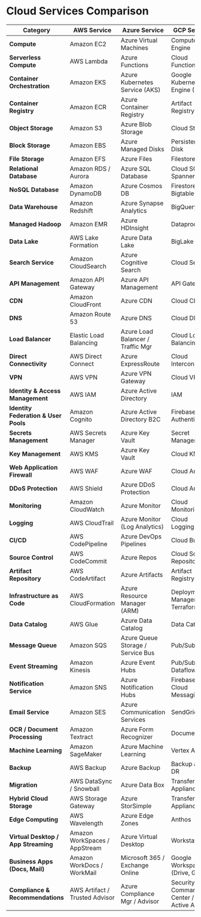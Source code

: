# Cloud Services Comparison
| **Category**                         | **AWS Service**                | **Azure Service**                 | **GCP Service**                         |
|--------------------------------------|--------------------------------|-----------------------------------|-----------------------------------------|
| **Compute**                          | Amazon EC2                     | Azure Virtual Machines            | Compute Engine                          |
| **Serverless Compute**               | AWS Lambda                     | Azure Functions                   | Cloud Functions                         |
| **Container Orchestration**          | Amazon EKS                     | Azure Kubernetes Service (AKS)    | Google Kubernetes Engine (GKE)          |
| **Container Registry**               | Amazon ECR                     | Azure Container Registry          | Artifact Registry                       |
| **Object Storage**                   | Amazon S3                      | Azure Blob Storage                | Cloud Storage                           |
| **Block Storage**                    | Amazon EBS                     | Azure Managed Disks               | Persistent Disk                         |
| **File Storage**                     | Amazon EFS                     | Azure Files                       | Filestore                               |
| **Relational Database**              | Amazon RDS / Aurora            | Azure SQL Database                | Cloud SQL / Spanner                     |
| **NoSQL Database**                   | Amazon DynamoDB                | Azure Cosmos DB                   | Firestore / Bigtable                    |
| **Data Warehouse**                   | Amazon Redshift                | Azure Synapse Analytics           | BigQuery                                |
| **Managed Hadoop**                   | Amazon EMR                     | Azure HDInsight                   | Dataproc                                |
| **Data Lake**                        | AWS Lake Formation             | Azure Data Lake                   | BigLake                                 |
| **Search Service**                   | Amazon CloudSearch             | Azure Cognitive Search            | Cloud Search                            |
| **API Management**                   | Amazon API Gateway             | Azure API Management              | API Gateway                             |
| **CDN**                              | Amazon CloudFront              | Azure CDN                         | Cloud CDN                               |
| **DNS**                              | Amazon Route 53                | Azure DNS                         | Cloud DNS                               |
| **Load Balancer**                    | Elastic Load Balancing         | Azure Load Balancer / Traffic Mgr | Cloud Load Balancing                    |
| **Direct Connectivity**              | AWS Direct Connect             | Azure ExpressRoute                | Cloud Interconnect                      |
| **VPN**                              | AWS VPN                        | Azure VPN Gateway                 | Cloud VPN                               |
| **Identity & Access Management**     | AWS IAM                        | Azure Active Directory            | IAM                                     |
| **Identity Federation & User Pools** | Amazon Cognito                 | Azure Active Directory B2C        | Firebase Authentication                 |
| **Secrets Management**               | AWS Secrets Manager            | Azure Key Vault                   | Secret Manager                          |
| **Key Management**                   | AWS KMS                        | Azure Key Vault                   | Cloud KMS                               |
| **Web Application Firewall**         | AWS WAF                        | Azure WAF                         | Cloud Armor                             |
| **DDoS Protection**                  | AWS Shield                     | Azure DDoS Protection             | Cloud Armor                             |
| **Monitoring**                       | Amazon CloudWatch              | Azure Monitor                     | Cloud Monitoring                        |
| **Logging**                          | AWS CloudTrail                 | Azure Monitor (Log Analytics)     | Cloud Logging                           |
| **CI/CD**                            | AWS CodePipeline               | Azure DevOps Pipelines            | Cloud Build                             |
| **Source Control**                   | AWS CodeCommit                 | Azure Repos                       | Cloud Source Repositories               |
| **Artifact Repository**              | AWS CodeArtifact               | Azure Artifacts                   | Artifact Registry                       |
| **Infrastructure as Code**           | AWS CloudFormation             | Azure Resource Manager (ARM)      | Deployment Manager / Terraform          |
| **Data Catalog**                     | AWS Glue                       | Azure Data Catalog                | Data Catalog                            |
| **Message Queue**                    | Amazon SQS                     | Azure Queue Storage / Service Bus | Pub/Sub                                 |
| **Event Streaming**                  | Amazon Kinesis                 | Azure Event Hubs                  | Pub/Sub / Dataflow                      |
| **Notification Service**             | Amazon SNS                     | Azure Notification Hubs           | Firebase Cloud Messaging                |
| **Email Service**                    | Amazon SES                     | Azure Communication Services      | SendGrid                                |
| **OCR / Document Processing**        | Amazon Textract                | Azure Form Recognizer             | Document AI                             |
| **Machine Learning**                 | Amazon SageMaker               | Azure Machine Learning            | Vertex AI                               |
| **Backup**                           | AWS Backup                     | Azure Backup                      | Backup and DR                           |
| **Migration**                        | AWS DataSync / Snowball        | Azure Data Box                    | Transfer Appliance                      |
| **Hybrid Cloud Storage**             | AWS Storage Gateway            | Azure StorSimple                  | Transfer Appliance                      |
| **Edge Computing**                   | AWS Wavelength                 | Azure Edge Zones                  | Anthos                                  |
| **Virtual Desktop / App Streaming**  | Amazon WorkSpaces / AppStream  | Azure Virtual Desktop             | Workstations                            |
| **Business Apps (Docs, Mail)**       | Amazon WorkDocs / WorkMail     | Microsoft 365 / Exchange Online   | Google Workspace (Drive, Gmail)         |
| **Compliance & Recommendations**     | AWS Artifact / Trusted Advisor | Azure Compliance Mgr / Advisor    | Security Command Center / Active Assist |
